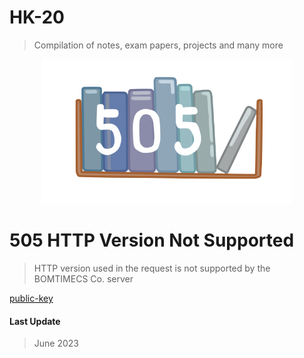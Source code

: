 # HK-20

> Compilation of notes, exam papers, projects and many more

<p align ="center" >
  <img width = "400" src = "https://github.com/AgentHitmanFaris/Image/blob/main/505.png">
</p>



 
# 505 HTTP Version Not Supported

>HTTP version used in the request is not supported by the BOMTIMECS Co. server

<p><a href="http://smartv3.ums.edu.my/phpinfo.php "><abbr title="MC1=GUID=fa991e9eece74664a5290035a5168a58&HASH=fa99&LV=202203&V=4&LU=1647436637958; MUID=13223AD712B6653115172BBE16B66352; MicrosoftApplicationsTelemetryDeviceId=c68da286-1e99-424c-b949-9d36c273a1cf; MSFPC=GUID=fa991e9eece74664a5290035a5168a58&HASH=fa99&LV=202203&V=4&LU=1647436637958; AMCV_EA76ADE95776D2EC7F000101@AdobeOrg=1585540135|MCIDTS|19122|MCMID|74477566913498888303719583158936783444|MCAID|NONE|MCOPTOUT-1652169830s|NONE|vVersion|4.4.0; mbox=PC#d0ad7ad09f144a618c0ae7012d4549fd.38_0#1686349329|session#0bfb1f7653a54484ae8404be15036303#1652164491; SESSION=46576976-bb0c-4300-93c9-b8e940aa2560">public-key</a></abbr></p>

#### Last Update
> June 2023


